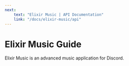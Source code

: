 ```yaml
---
next:
    text: "Elixir Music | API Documentation"
    link: "/docs/elixir-music/api"
---
```


# Elixir Music Guide

Elixir Music is an advanced music application for Discord.